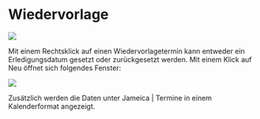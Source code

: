 # Wiedervorlage

![](../../../assets/mitgliedwiedervorlage.png)

Mit einem Rechtsklick auf einen Wiedervorlagetermin kann entweder ein Erledigungsdatum gesetzt oder zurückgesetzt werden. Mit einem Klick auf Neu öffnet sich folgendes Fenster:

![](../../../assets/mitgliedwiedervorlageneu.png)

Zusätzlich werden die Daten unter Jameica \| Termine in einem Kalenderformat angezeigt.